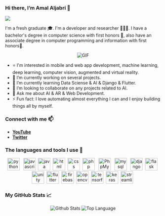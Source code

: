 ### Hi there, I’m Amal Aljabri 👋 
![](https://komarev.com/ghpvc/?username=AmalAljabri&color=ff69b4)

I'm a fresh graduate 🎓. I'm a developer and researcher 👩🏻‍💻. I have a bachelor's degree in computer science with first honors 🏅, also have an associate degree in computer programming and information with first honors🥇.

<p align="center">
<img align="center" alt="GIF" src="https://media.giphy.com/media/L1R1tvI9svkIWwpVYr/giphy.gif" />
</p>


- ⭐️ I'm interested in mobile and web app development, machine learning, deep learning, computer vision, augmented and virtual reality.
- 🔭 I’m currently working on several projects.
- 🌱 I’m currently learning Data Sciense & AI & Django & Flutter.
- 👯 I’m looking to collaborate on any projects related to AI.
- 💬 Ask me about AI & AR & Web Development.
- ⚡ Fun fact: I love automating almost everything I can and I enjoy building things all by myself.

### Connect with me 📫 
- **[YouTube](https://www.youtube.com/channel/UCo5YQBPpqqnN8gEDCFSs6rQ/videos?view_as=subscriber)**
- **[Twitter](https://twitter.com/amal_aljabri1)**

### The languages and tools I use 🚀
<p align="center">
	<img title="python" alt="python" src="https://cdn.worldvectorlogo.com/logos/python-5.svg" height="40px" /> &nbsp;
	<img title="javascript" alt="javascript" src="https://cdn.worldvectorlogo.com/logos/javascript.svg" height="40px"/>&nbsp;
	<img title="java" alt="java" src="https://cdn.worldvectorlogo.com/logos/java.svg" height="40px" />&nbsp;
	<img title="html" alt="html" src="https://cdn.worldvectorlogo.com/logos/html5.svg" height="40px" />&nbsp;
	<img title="css" alt="css" src="https://cdn.worldvectorlogo.com/logos/css-5.svg" height="40px" />&nbsp;
	<img title="php" alt="php" src="https://cdn.worldvectorlogo.com/logos/php-1.svg" height="40px" /> &nbsp;
	<img title="PhpMyAdmin" alt="PhpMyAdmin" src="https://upload.wikimedia.org/wikipedia/commons/thumb/4/4f/PhpMyAdmin_logo.svg/1200px-PhpMyAdmin_logo.svg.png" height="40px" /> &nbsp;
	<img title="mysql" alt="mysql" src="https://cdn.worldvectorlogo.com/logos/mysql.svg" height="40px" /> &nbsp;
	<img title="django" alt="django" src="https://cdn.worldvectorlogo.com/logos/django-community.svg" height="40px" />&nbsp;
	<img title="flask" alt="flask" src="https://cdn.worldvectorlogo.com/logos/flask.svg" height="40px"/>&nbsp;
	<img title="unity" alt="unity" src="https://cdn.worldvectorlogo.com/logos/unity-technologies-logo.svg" height="40px" />&nbsp;
	<img title="flutter" alt="flutter" src="https://cdn.worldvectorlogo.com/logos/flutter.svg" height="40px"/>&nbsp;
	<img title="firebase" alt="firebase" src="https://cdn.worldvectorlogo.com/logos/firebase-1.svg" height="40px"/>&nbsp;
	<img title="opencv" alt="opencv" src="https://opencv.org/wp-content/uploads/2020/07/OpenCV_logo_white_600x.png" height="40px" />&nbsp;
	<img title="tensorflow" alt="tensorflow" src="https://cdn.worldvectorlogo.com/logos/tensorflow-2.svg" height="40px" />&nbsp;
	<img title="keras" alt="keras" src="https://keras.io/img/logo.png" height="40px"/>&nbsp;
	<img title="streamlit" alt="streamlit" src="https://assets.website-files.com/5dc3b47ddc6c0c2a1af74ad0/5e0a328bedb754beb8a973f9_logomark_website.png" height="40px"/>&nbsp;
</p>

### My GitHub Stats 📈 
<p align="center">
<img align="center" alt="Github Stats" src="https://github-readme-stats.vercel.app/api?username=AmalAljabri&show_icons=true&theme=radical" />

  <img align="center" img alt = "Top Language" src="https://github-readme-stats.vercel.app/api/top-langs/?username=AmalAljabri&layout=compact&theme=radical"/>
</p>

